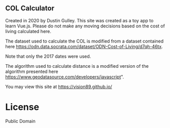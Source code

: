 ## COL Calculator

Created in 2020 by Dustin Gulley. 
This site was created as a toy app to learn Vue.js. 
Please do not make any moving decisions based on the cost of living calculated here. 

The dataset used to calculate the COL is modified from a dataset contained here https://odn.data.socrata.com/dataset/ODN-Cost-of-Living/d7qh-46tx.

Note that only the 2017 dates were used. 

The algorithm used to calculate distance is a modified version of the algorithm presented here https://www.geodatasource.com/developers/javascript".

You may view this site at https://vision89.github.io/

# License

Public Domain